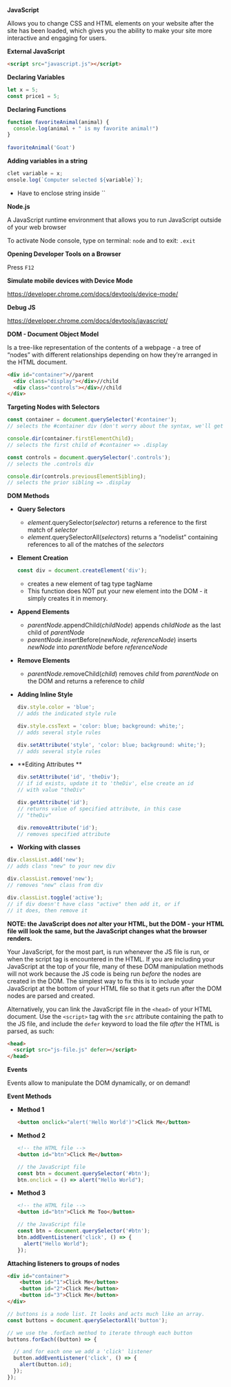 **JavaScript**

Allows you to change CSS and HTML elements on your website after the site has been loaded, which gives you the ability to make your site more interactive and engaging for users.

**External JavaScript**

```html
<script src="javascript.js"></script>
```

**Declaring Variables**

```javascript
let x = 5;
const price1 = 5;
```

**Declaring Functions**

```javascript
function favoriteAnimal(animal) {
  console.log(animal + " is my favorite animal!")
}
 
favoriteAnimal('Goat')
```

**Adding variables in a string**

```javascript
clet variable = x;
onsole.log(`Computer selected ${variable}`);
```

- Have to enclose string inside ``

**Node.js**

A JavaScript runtime environment that allows you to run JavaScript outside of your web browser

To activate Node console, type on terminal: `node` and to exit: `.exit`

**Opening Developer Tools on a Browser**

Press `F12`

**Simulate mobile devices with Device Mode**

https://developer.chrome.com/docs/devtools/device-mode/

**Debug JS**

https://developer.chrome.com/docs/devtools/javascript/

**DOM - Document Object Model**

Is a tree-like representation of the contents of a webpage - a tree of “nodes” with different relationships depending on how they’re arranged in the HTML document.

```html
<div id="container">//parent
  <div class="display"></div>//child
  <div class="controls"></div>//child
</div>
```

**Targeting Nodes with Selectors**

```javascript
const container = document.querySelector('#container');
// selects the #container div (don't worry about the syntax, we'll get there)

console.dir(container.firstElementChild);                      
// selects the first child of #container => .display

const controls = document.querySelector('.controls');   
// selects the .controls div

console.dir(controls.previousElementSibling);                  
// selects the prior sibling => .display
```

**DOM Methods**

- **Query Selectors**
  - *element*.querySelector(*selector*) returns a reference to the first match of *selector*
  - *element*.querySelectorAll(*selectors*) returns a “nodelist” containing references to all of the matches of the *selectors*

- **Element Creation**

  ```javascript
  const div = document.createElement('div');
  ```

  - creates a new element of tag type tagName
  - This function does NOT put your new element into the DOM - it simply creates it in memory.

- **Append Elements**

  - *parentNode*.appendChild(*childNode*) appends *childNode* as the last child of *parentNode*
  - *parentNode*.insertBefore(*newNode*, *referenceNode*) inserts *newNode* into *parentNode* before *referenceNode*

- **Remove Elements**

  - *parentNode*.removeChild(*child*) removes *child* from *parentNode* on the DOM and returns a reference to *child*

- **Adding Inline Style**

  ```javascript
  div.style.color = 'blue';                                      
  // adds the indicated style rule
  
  div.style.cssText = 'color: blue; background: white;';          
  // adds several style rules
  
  div.setAttribute('style', 'color: blue; background: white;');    
  // adds several style rules
  ```

- **Editing Attributes **

  ```javascript
  div.setAttribute('id', 'theDiv');                              
  // if id exists, update it to 'theDiv', else create an id
  // with value "theDiv"
  
  div.getAttribute('id');                                        
  // returns value of specified attribute, in this case
  // "theDiv"
  
  div.removeAttribute('id');                                     
  // removes specified attribute
  ```

-  **Working with classes**

  ```javascript
  div.classList.add('new');                                      
  // adds class "new" to your new div
  
  div.classList.remove('new');                                   
  // removes "new" class from div
  
  div.classList.toggle('active');                                
  // if div doesn't have class "active" then add it, or if
  // it does, then remove it
  ```

**NOTE: the JavaScript does *not* alter your HTML, but the DOM - your HTML file will look the same, but the JavaScript changes what the browser renders.**

Your JavaScript, for the most part, is run whenever the JS file is run, or when the script tag is encountered in the HTML. If you are including your JavaScript at the top of your file, many of these DOM manipulation methods will not work because the JS code is being run *before* the nodes are created in the DOM. The simplest way to fix this is to include your JavaScript at the bottom of your HTML file so that it gets run after the DOM nodes are parsed and created.

Alternatively, you can link the JavaScript file in the `<head>` of your HTML document. Use the `<script>` tag with the `src` attribute containing the path to the JS file, and include the `defer` keyword to load the file *after* the HTML is parsed, as such:

```html
<head>
  <script src="js-file.js" defer></script>
</head>
```

**Events**

Events allow to manipulate the DOM dynamically, or on demand!

**Event Methods**

- **Method 1** 

  ```html
  <button onclick="alert('Hello World')">Click Me</button>
  ```

- **Method 2**

  ```html
  <!-- the HTML file -->
  <button id="btn">Click Me</button>
  ```

  ```javascript
  // the JavaScript file
  const btn = document.querySelector('#btn');
  btn.onclick = () => alert("Hello World");
  ```

- **Method 3**

  ```html
  <!-- the HTML file -->
  <button id="btn">Click Me Too</button>
  ```

  ```javascript
  // the JavaScript file
  const btn = document.querySelector('#btn');
  btn.addEventListener('click', () => {
    alert("Hello World");
  });
  ```

**Attaching listeners to groups of nodes**

```html
<div id="container">
    <button id="1">Click Me</button>
    <button id="2">Click Me</button>
    <button id="3">Click Me</button>
</div>
```

```javascript
// buttons is a node list. It looks and acts much like an array.
const buttons = document.querySelectorAll('button');

// we use the .forEach method to iterate through each button
buttons.forEach((button) => {

  // and for each one we add a 'click' listener
  button.addEventListener('click', () => {
    alert(button.id);
  });
});
```


